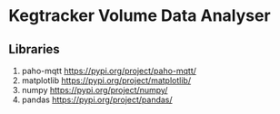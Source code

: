 # Kegtracker Volume Data Analyser

## Libraries
1) paho-mqtt
    https://pypi.org/project/paho-mqtt/
2) matplotlib
    https://pypi.org/project/matplotlib/
3) numpy
    https://pypi.org/project/numpy/
4) pandas
    https://pypi.org/project/pandas/